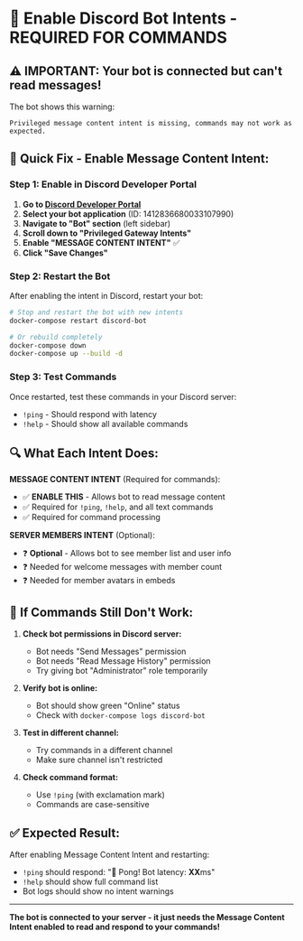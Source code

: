 # 🔧 Enable Discord Bot Intents - REQUIRED FOR COMMANDS

## ⚠️ IMPORTANT: Your bot is connected but can't read messages!

The bot shows this warning:
```
Privileged message content intent is missing, commands may not work as expected.
```

## 🎯 Quick Fix - Enable Message Content Intent:

### Step 1: Enable in Discord Developer Portal
1. **Go to [Discord Developer Portal](https://discord.com/developers/applications)**
2. **Select your bot application** (ID: 1412836680033107990)
3. **Navigate to "Bot" section** (left sidebar)
4. **Scroll down to "Privileged Gateway Intents"**
5. **Enable "MESSAGE CONTENT INTENT"** ✅
6. **Click "Save Changes"**

### Step 2: Restart the Bot
After enabling the intent in Discord, restart your bot:

```bash
# Stop and restart the bot with new intents
docker-compose restart discord-bot

# Or rebuild completely
docker-compose down
docker-compose up --build -d
```

### Step 3: Test Commands
Once restarted, test these commands in your Discord server:
- `!ping` - Should respond with latency
- `!help` - Should show all available commands

## 🔍 What Each Intent Does:

**MESSAGE CONTENT INTENT** (Required for commands):
- ✅ **ENABLE THIS** - Allows bot to read message content
- ✅ Required for `!ping`, `!help`, and all text commands
- ✅ Required for command processing

**SERVER MEMBERS INTENT** (Optional):
- ❓ **Optional** - Allows bot to see member list and user info
- ❓ Needed for welcome messages with member count
- ❓ Needed for member avatars in embeds

## 🚨 If Commands Still Don't Work:

1. **Check bot permissions in Discord server:**
   - Bot needs "Send Messages" permission
   - Bot needs "Read Message History" permission
   - Try giving bot "Administrator" role temporarily

2. **Verify bot is online:**
   - Bot should show green "Online" status
   - Check with `docker-compose logs discord-bot`

3. **Test in different channel:**
   - Try commands in a different channel
   - Make sure channel isn't restricted

4. **Check command format:**
   - Use `!ping` (with exclamation mark)
   - Commands are case-sensitive

## ✅ Expected Result:

After enabling Message Content Intent and restarting:
- `!ping` should respond: "🏓 Pong! Bot latency: **XX**ms"
- `!help` should show full command list
- Bot logs should show no intent warnings

---

**The bot is connected to your server - it just needs the Message Content Intent enabled to read and respond to your commands!**
